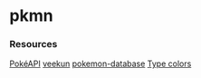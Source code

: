 # pkmn

### Resources
[PokéAPI](https://pokeapi.co/)
[veekun](https://veekun.com/dex)
[pokemon-database](https://github.com/cmmartti/pokemon-database)
[Type colors](https://bulbapedia.bulbagarden.net/wiki/Category:Type_color_templates)
